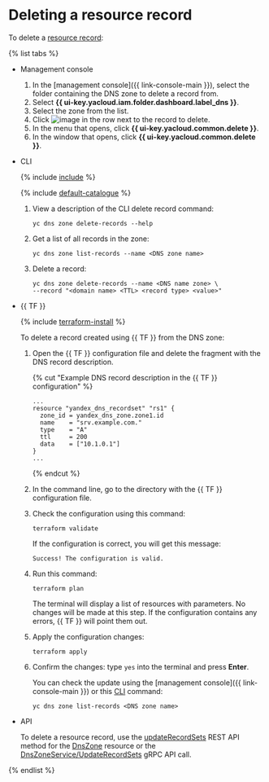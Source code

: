 # Deleting a resource record

To delete a [resource record](../concepts/resource-record.md):

{% list tabs %}

- Management console

   1. In the [management console]({{ link-console-main }}), select the folder containing the DNS zone to delete a record from.
   1. Select **{{ ui-key.yacloud.iam.folder.dashboard.label_dns }}**.
   1. Select the zone from the list.
   1. Click ![image](../../_assets/options.svg) in the row next to the record to delete.
   1. In the menu that opens, click **{{ ui-key.yacloud.common.delete }}**.
   1. In the window that opens, click **{{ ui-key.yacloud.common.delete }}**.

- CLI

   {% include [include](../../_includes/cli-install.md) %}

   {% include [default-catalogue](../../_includes/default-catalogue.md) %}

   1. View a description of the CLI delete record command:

      ```
      yc dns zone delete-records --help
      ```
   1. Get a list of all records in the zone:

      ```
      yc dns zone list-records --name <DNS zone name>
      ```
   1. Delete a record:

      ```
      yc dns zone delete-records --name <DNS name zone> \
      --record "<domain name> <TTL> <record type> <value>"
      ```

- {{ TF }}

   {% include [terraform-install](../../_includes/terraform-install.md) %}

   To delete a record created using {{ TF }} from the DNS zone:

   1. Open the {{ TF }} configuration file and delete the fragment with the DNS record description.

      {% cut "Example DNS record description in the {{ TF }} configuration" %}

      ```hcl
      ...
      resource "yandex_dns_recordset" "rs1" {
        zone_id = yandex_dns_zone.zone1.id
        name    = "srv.example.com."
        type    = "A"
        ttl     = 200
        data    = ["10.1.0.1"]
      }
      ...
      ```

      {% endcut %}


   1. In the command line, go to the directory with the {{ TF }} configuration file.

   1. Check the configuration using this command:
      ```
      terraform validate
      ```

      If the configuration is correct, you will get this message:

      ```
      Success! The configuration is valid.
      ```

   1. Run this command:
      ```
      terraform plan
      ```

      The terminal will display a list of resources with parameters. No changes will be made at this step. If the configuration contains any errors, {{ TF }} will point them out.

   1. Apply the configuration changes:
      ```
      terraform apply
      ```

   1. Confirm the changes: type `yes` into the terminal and press **Enter**.

      You can check the update using the [management console]({{ link-console-main }}) or this [CLI](../../cli/quickstart.md) command:

      ```
      yc dns zone list-records <DNS zone name>
      ```

- API

   To delete a resource record, use the [updateRecordSets](../api-ref/DnsZone/updateRecordSets.md) REST API method for the [DnsZone](../api-ref/DnsZone/index.md) resource or the [DnsZoneService/UpdateRecordSets](../api-ref/grpc/dns_zone_service.md#UpdateRecordSets) gRPC API call.

{% endlist %}
